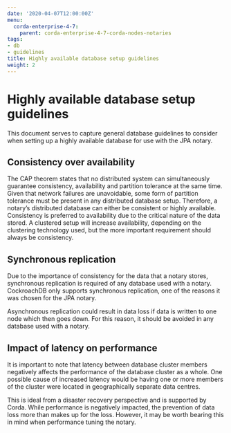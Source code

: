 ```yaml
---
date: '2020-04-07T12:00:00Z'
menu:
  corda-enterprise-4-7:
    parent: corda-enterprise-4-7-corda-nodes-notaries
tags:
- db
- guidelines
title: Highly available database setup guidelines
weight: 2
---
```



# Highly available database setup guidelines

This document serves to capture general database guidelines to consider when setting up a highly available
database for use with the JPA notary.


## Consistency over availability

The CAP theorem states that no distributed system can simultaneously guarantee consistency, availability and
partition tolerance at the same time. Given that network failures are unavoidable, some form of partition
tolerance must be present in any distributed database setup. Therefore, a notary’s distributed database can
either be consistent or highly available. Consistency is preferred to availability due to the critical nature
of the data stored. A clustered setup will increase availability, depending on the clustering technology used,
but the more important requirement should always be consistency.


## Synchronous replication

Due to the importance of consistency for the data that a notary stores, synchronous replication is required of
any database used with a notary. CockroachDB only supports synchronous replication, one of the reasons it was
chosen for the JPA notary.

Asynchronous replication could result in data loss if data is written to one node which then goes down. For
this reason, it should be avoided in any database used with a notary.


## Impact of latency on performance

It is important to note that latency between database cluster members negatively affects the performance of
the database cluster as a whole. One possible cause of increased latency would be having one or more members
of the cluster were located in geographically separate data centres.

This is ideal from a disaster recovery perspective and is supported by Corda. While performance is negatively
impacted, the prevention of data loss more than makes up for the loss. However, it may be worth bearing this
in mind when performance tuning the notary.

